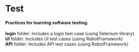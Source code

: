 # Test
#### Practices for learning software testing.

**login** folder: Includes a login test case (using Selenium library)  
**UI** folder: Includes UI test cases (using RobotFramework)  
**API** folder: Includes API test cases (using RobotFramework)

